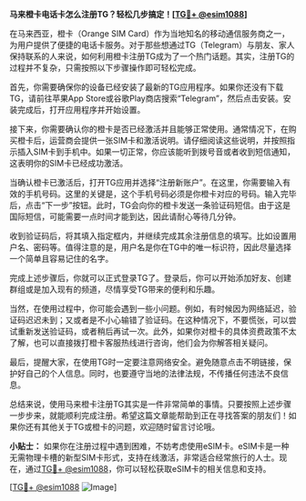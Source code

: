 **马来橙卡电话卡怎么注册TG？轻松几步搞定！[[TG💪+ @esim1088](https://t.me/s/esim1088)]**

在马来西亚，橙卡（Orange SIM Card）作为当地知名的移动通信服务商之一，为用户提供了便捷的电话卡服务。对于那些想通过TG（Telegram）与朋友、家人保持联系的人来说，如何利用橙卡注册TG成为了一个热门话题。其实，注册TG的过程并不复杂，只需按照以下步骤操作即可轻松完成。

首先，你需要确保你的设备已经安装了最新的TG应用程序。如果你还没有下载TG，请前往苹果App Store或谷歌Play商店搜索“Telegram”，然后点击安装。安装完成后，打开应用程序并开始设置。

接下来，你需要确认你的橙卡是否已经激活并且能够正常使用。通常情况下，在购买橙卡后，运营商会提供一张SIM卡和激活说明。请仔细阅读这些说明，并按照指示插入SIM卡到手机中。如果一切正常，你应该能听到拨号音或者收到短信通知，这表明你的SIM卡已经成功激活。

当确认橙卡已激活后，打开TG应用并选择“注册新账户”。在这里，你需要输入有效的手机号码。这里的关键是，这个手机号码必须是你橙卡对应的号码。输入完毕后，点击“下一步”按钮。此时，TG会向你的橙卡发送一条验证码短信。由于这是国际短信，可能需要一点时间才能到达，因此请耐心等待几分钟。

收到验证码后，将其填入指定框内，并继续完成其余注册信息的填写。比如设置用户名、密码等。值得注意的是，用户名是你在TG中的唯一标识符，因此尽量选择一个简单且容易记住的名字。

完成上述步骤后，你就可以正式登录TG了。登录后，你可以开始添加好友、创建群组或是加入现有的频道，尽情享受TG带来的便利和乐趣。

当然，在使用过程中，你可能会遇到一些小问题。例如，有时候因为网络延迟，验证码迟迟未到；又或者是不小心输错了验证码。在这种情况下，不要慌张，可以尝试重新发送验证码，或者稍后再试一次。此外，如果你对橙卡的具体资费政策不太了解，也可以直接拨打橙卡客服热线进行咨询，他们会为你解答相关疑问。

最后，提醒大家，在使用TG时一定要注意网络安全。避免随意点击不明链接，保护好自己的个人信息。同时，也要遵守当地的法律法规，不传播任何违法不良信息。

总结来说，使用马来橙卡注册TG其实是一件非常简单的事情。只要按照上述步骤一步步来，就能顺利完成注册。希望这篇文章能帮助到正在寻找答案的朋友们！如果你还有其他关于TG或橙卡的问题，欢迎随时留言讨论哦。

**小贴士：** 如果你在注册过程中遇到困难，不妨考虑使用eSIM卡。eSIM卡是一种无需物理卡槽的新型SIM卡形式，支持在线激活，非常适合经常旅行的人士。现在，通过[TG💪+ @esim1088](https://t.me/s/esim1088)，你可以轻松获取eSIM卡的相关信息和支持。

[[TG💪+ @esim1088](https://t.me/s/esim1088) ![Image](https://i.postimg.cc/4NQfJmqS/Snipaste-2025-05-13-00-14-12.png)]
